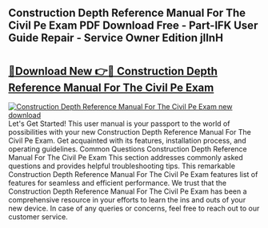 ## Construction Depth Reference Manual For The Civil Pe Exam PDF Download Free - Part-lFK User Guide Repair - Service Owner Edition jlInH

# <h2><a href="http://bc14699.oget.top/?id=Construction+Depth+Reference+Manual+For+The+Civil+Pe+Exam">🔗Download New 👉🔴 Construction Depth Reference Manual For The Civil Pe Exam</a></h2>

[![Construction Depth Reference Manual For The Civil Pe Exam new download](https://i.imgur.com/5g1atiW.png)](http://bc14699.oget.top/?id=Construction+Depth+Reference+Manual+For+The+Civil+Pe+Exam)
Let's Get Started! This user manual is your passport to the world of possibilities with your new Construction Depth Reference Manual For The Civil Pe Exam. Get acquainted with its features, installation process, and operating guidelines. Common Questions Construction Depth Reference Manual For The Civil Pe Exam This section addresses commonly asked questions and provides helpful troubleshooting tips. This remarkable Construction Depth Reference Manual For The Civil Pe Exam features list of features for seamless and efficient performance. We trust that the Construction Depth Reference Manual For The Civil Pe Exam has been a comprehensive resource in your efforts to learn the ins and outs of your new device. In case of any queries or concerns, feel free to reach out to our customer service.
